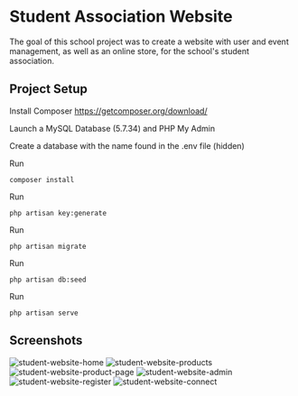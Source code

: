 # Student Association Website
The goal of this school project was to create a website with user and event management, as well as an online store, for the school's student association.

## Project Setup

Install Composer https://getcomposer.org/download/

Launch a MySQL Database (5.7.34) and PHP My Admin

Create a database with the name found in the .env file (hidden)

Run 
```
composer install
```

Run
```
php artisan key:generate
```


Run
```
php artisan migrate
```

Run
```
php artisan db:seed
```
Run
```
php artisan serve
```

## Screenshots
![student-website-home](https://user-images.githubusercontent.com/44498056/128495041-fe98453c-d3af-482a-8d4f-99e93057f61d.png)
![student-website-products](https://user-images.githubusercontent.com/44498056/128495034-a9256e0b-9818-4b32-9751-e4cb5fb00d4b.png)
![student-website-product-page](https://user-images.githubusercontent.com/44498056/128495035-14195bb5-b1bd-4979-b3ac-f77ed325e9cb.png)
![student-website-admin](https://user-images.githubusercontent.com/44498056/128495066-4c6415eb-1cbf-4653-a95a-d27ef64c721c.png)
![student-website-register](https://user-images.githubusercontent.com/44498056/128494977-d0807766-5d26-4dc6-90b6-d079585e5b0f.png)
![student-website-connect](https://user-images.githubusercontent.com/44498056/128495054-91f58423-fff7-41cc-8fad-3bc17766df11.png)

